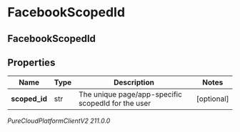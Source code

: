 # FacebookScopedId

## FacebookScopedId

## Properties

|Name | Type | Description | Notes|
|------------ | ------------- | ------------- | -------------|
| **scoped_id** | str | The unique page/app-specific scopedId for the user | [optional] |



_PureCloudPlatformClientV2 211.0.0_

